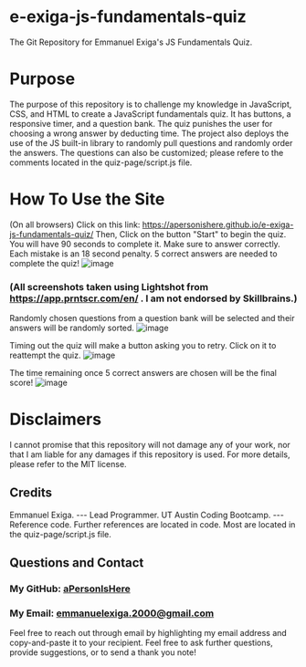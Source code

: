# e-exiga-js-fundamentals-quiz
The Git Repository for Emmanuel Exiga's JS Fundamentals Quiz.

# Purpose
The purpose of this repository is to challenge my knowledge in JavaScript, CSS, and HTML to create a JavaScript fundamentals quiz. It has buttons, a responsive timer, and a question bank. The quiz punishes the user for choosing a wrong answer by deducting time. The project also deploys the use of the JS built-in library to randomly pull questions and randomly order the answers. The questions can also be customized; please refere to the comments located in the quiz-page/script.js file.

# How To Use the Site
(On all browsers) Click on this link: https://apersonishere.github.io/e-exiga-js-fundamentals-quiz/
Then, Click on the button "Start" to begin the quiz. You will have 90 seconds to complete it.  Make sure to answer correctly. Each mistake is an 18 second penalty. 5 correct answers are needed to complete the quiz!
![image](https://github.com/aPersonIsHere/e-exiga-js-fundamentals-quiz/assets/33707404/4289ba73-5877-4067-9e2d-68a4a94019a2)

### (All screenshots taken using Lightshot from https://app.prntscr.com/en/ . I am not endorsed by Skillbrains.)


Randomly chosen questions from a question bank will be selected and their answers will be randomly sorted.
![image](https://github.com/aPersonIsHere/e-exiga-js-fundamentals-quiz/assets/33707404/41220e87-0b40-49fc-9368-c57a92043954)


Timing out the quiz will make a button asking you to retry. Click on it to reattempt the quiz.
![image](https://github.com/aPersonIsHere/e-exiga-js-fundamentals-quiz/assets/33707404/0dea884e-0d31-49ca-847a-c89726bd22eb)


The time remaining once 5 correct answers are chosen will be the final score!
![image](https://github.com/aPersonIsHere/e-exiga-js-fundamentals-quiz/assets/33707404/816be62e-c1f1-444d-8fc8-2795e720a37a)



# Disclaimers
I cannot promise that this repository will not damage any of your work, nor that I am liable for any damages if this repository is used. For more details, please refer to the MIT license.

## Credits
Emmanuel Exiga. --- Lead Programmer.   UT Austin Coding Bootcamp. --- Reference code.   Further references are located in code. Most are located in the quiz-page/script.js file. 

## Questions and Contact

### My GitHub: [aPersonIsHere](https://www.github.com/aPersonIsHere)

### My Email: emmanuelexiga.2000@gmail.com

Feel free to reach out through email by highlighting my email address and copy-and-paste it to your recipient. 
Feel free to ask further questions, provide suggestions, or to send a thank you note!
